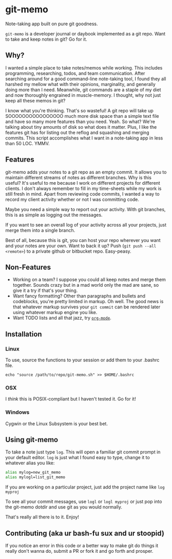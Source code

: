 # git-memo 

Note-taking app built on pure git goodness.

`git-memo` is a developer journal or daybook implemented as a git repo. Want to
take and keep notes in git? Go for it.

## Why?

I wanted a simple place to take notes/memos while working. This includes
programming, researching, todos, and team communication. After searching around
for a good command-line note-taking tool, I found they all harshed my mellow
what with their opinions, marginality, and generally doing more than I need.
Meanwhile, git commands are a staple of my diet and now thoroughly engrained in
muscle-memory. I thought, why not just keep all these memos in git?

I know what you're thinking. That's so wasteful! A git repo will take up
SOOOOOOOOOOOOOOOO much more disk space than a simple text file and have so many
more features than you need. Yeah. So what? We're talking about tiny amounts of
disk so what does it matter. Plus, I like the features git has for listing out
the reflog and squashing and merging commits. This script accomplishes what I
want in a note-taking app in less than 50 LOC. YMMV.

## Features

git-memo adds your notes to a git repo as an empty commit. It allows you to
maintain different streams of notes as different branches. Why is this useful?
It's useful to me because I work on different projects for different clients. I
don't always remember to fill in my time-sheets while my work is still fresh in
mind. Apart from reviewing code commits, I wanted a way to record my client
activity whether or not I was committing code.

Maybe you need a simple way to report out your activity. With git branches,
this is as simple as logging out the messages.

If you want to see an overall log of your activity across all your projects,
just merge them into a single branch.

Best of all, because this is git, you can host your repo wherever you want and
your notes are your own. Want to back it up? Push (`git push --all <remote>`)
to a private github or bitbucket repo. Easy-peasy.

## Non-Features

- Working on a team? I suppose you could all keep notes and merge them
together. Sounds crazy but in a mad world only the mad are sane, so give it a
try if that's your thing.
- Want fancy formatting? Other than paragraphs and bullets and codeblocks,
you're pretty limited in markup. Oh well. The good news is that whatever
markup survives your `git commit` can be rendered later using whatever
markup engine you like.
- Want TODO lists and all that jazz, try [`org-mode`](https://orgmode.org/).

## Installation

### Linux

To use, source the functions to your session or add them to your .bashrc file.

```
echo "source /path/to/repo/git-memo.sh" >> $HOME/.bashrc
```

### OSX
I *think* this is POSIX-compliant but I haven't tested it. Go for it!

### Windows
Cygwin or the Linux Subsystem is your best bet.

## Using git-memo

To take a note just type `log`. This will open a familiar git commit prompt in
your default editor. `log` is just what I found easy to type, change
it to whatever alias you like:
```bash
alias mylog=new_git_memo
alias mylogl=list_git_memo
```



If you are working on a particular project, just add the project name like `log
myproj`

To see all your commit messages, use `logl` or `logl myproj` or just pop into
the git-memo dotdir and use git as you would normally.

That's really all there is to it. Enjoy!

## Contributing (aka ur bash-fu sux and ur stoopid)

If you notice an error in this code or a better way to make git do things it
really don't wanna do, submit a PR or fork it and go forth and prosper.

